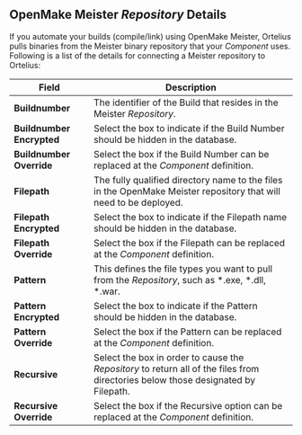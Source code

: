## OpenMake Meister _Repository_ Details

If you automate your builds (compile/link) using OpenMake Meister, Ortelius pulls binaries from the Meister binary repository that your _Component_ uses. Following is a list of the details for connecting a Meister repository to Ortelius:

| Field                     | Description                                                                                                                       |
|---------------------------|-----------------------------------------------------------------------------------------------------------------------------------|
| **Buildnumber**           | The identifier of the Build that resides in the Meister _Repository_.                                                             |
| **Buildnumber Encrypted** | Select the box to indicate if the Build Number should be hidden in the database.                                                  |
| **Buildnumber Override**  | Select the box if the Build Number can be replaced at the _Component_ definition.                                                 |
| **Filepath**              | The fully qualified directory name to the files in the OpenMake Meister repository that will need to be deployed.                 |
| **Filepath Encrypted**    | Select the box to indicate if the Filepath name should be hidden in the database.                                                 |
| **Filepath Override**     | Select the box if the Filepath can be replaced at the _Component_ definition.                                                     |
| **Pattern**               | This defines the file types you want to pull from the _Repository_, such as \*.exe, \*.dll, \*.war.                               |
| **Pattern Encrypted**     | Select the box to indicate if the Pattern should be hidden in the database.                                                       |
| **Pattern Override**      | Select the box if the Pattern can be replaced at the _Component_ definition.                                                      |
| **Recursive**             | Select the box in order to cause the _Repository_ to return all of the files from directories below those designated by Filepath. |
| **Recursive Override**    | Select the box if the Recursive option can be replaced at the _Component_ definition.                                             |
